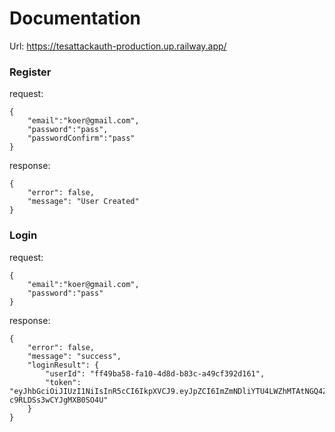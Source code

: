 #  Documentation
Url: https://tesattackauth-production.up.railway.app/

### Register 
request:
```
{
    "email":"koer@gmail.com",
    "password":"pass",
    "passwordConfirm":"pass"
}
```
response:
```
{
    "error": false,
    "message": "User Created"
}
```

### Login
request:
```
{
    "email":"koer@gmail.com",
    "password":"pass"
}
```
response:
```
{
    "error": false,
    "message": "success",
    "loginResult": {
        "userId": "ff49ba58-fa10-4d8d-b83c-a49cf392d161",
        "token": "eyJhbGciOiJIUzI1NiIsInR5cCI6IkpXVCJ9.eyJpZCI6ImZmNDliYTU4LWZhMTAtNGQ4ZC1iODNjLWE0OWNmMzkyZDE2MSIsImlhdCI6MTY4NTg2Nzg2MCwiZXhwIjoxNjg1OTU0MjYwfQ.tyc6BNJpoMfQgZJwyLi_Q-c9RLDSs3wCYJgMXB0SO4U"
    }
}
```
